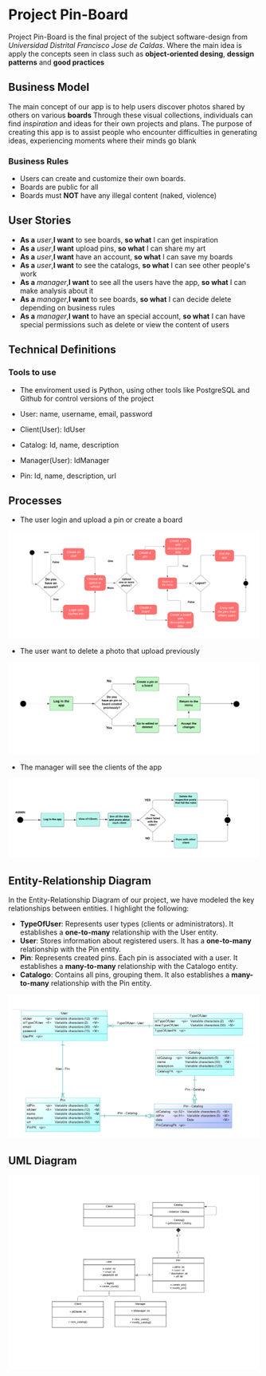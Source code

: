 # Project Pin-Board

Project Pin-Board is the final project of the subject software-design from _Universidad Distrital Francisco Jose de Caldas_. Where the main idea is apply the concepts seen in class such as __object-oriented desing__, __dessign patterns__ and __good practices__


## Business Model

The main concept of our app is to help users discover photos shared by others on various __boards__ Through these visual collections, individuals can find _inspiration_ and ideas for their own projects and plans.
The purpose of creating this app is to assist people who encounter difficulties in generating ideas, experiencing moments where their minds go blank

### Business Rules

- Users can create and customize their own boards.
- Boards are public for all 
- Boards must __NOT__ have any illegal content (naked, violence)

## User Stories

- __As a__ _user_,__I want__ to see boards, __so what__ I can get inspiration
- __As a__ _user_,__I want__ upload pins, __so what__ I can share my art
- __As a__ _user_,__I want__ have an account, __so what__ I can save my boards
- __As a__ _user_,__I want__ to see the catalogs, __so what__ I can see other people's work
- __As a__ _manager_,__I want__ to see all the users have the app, __so what__ I can make analysis about it
- __As a__ _manager_,__I want__ to see boards, __so what__ I can decide delete depending on business rules
- __As a__ _manager_,__I want__ to have an special account, __so what__ I can have special permissions such as delete or view the content of users

## Technical Definitions

### Tools to use

- The enviroment used is Python, using other tools like PostgreSQL and Github for control versions of the project 

- User: name, username, email, password
- Client(User): IdUser
- Catalog: Id, name, description
- Manager(User): IdManager
- Pin: Id, name, description, url

## Processes

- The user login and upload a pin or create a board

![diagrama](Images/ActivityUser.jpeg)

- The user want to delete a photo that upload previously

![diagrama](Images/ActivityUpdated.png)

- The manager will see the clients of the app

![diagrama](Images/ManagerActivity.png)

## Entity-Relationship Diagram
In the Entity-Relationship Diagram of our project, we have modeled the key relationships between entities. I highlight the following:

- __TypeOfUser__: Represents user types (clients or administrators). It establishes a __one-to-many__ relationship with the User entity.
- __User__: Stores information about registered users. It has a __one-to-many__ relationship with the Pin entity.
- __Pin__: Represents created pins. Each pin is associated with a user. It establishes a __many-to-many__ relationship with the Catalogo entity.
- __Catalogo__: Contains all pins, grouping them. It also establishes a __many-to-many__ relationship with the Pin entity.

![diagrama](Images/Entity_relationship_diagram.png)

## UML Diagram

![diagrama](Images/UMl_diagram.png)
